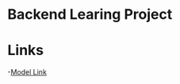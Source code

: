 # Backend Learing Project

# Links
-[Model Link](https://app.eraser.io/workspace/YtPqZ1VogxGy1jzIDkzj) 